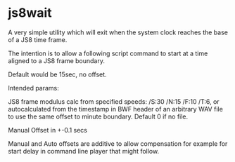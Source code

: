 # js8wait

A very simple utility which will exit when the system clock reaches the base of a JS8 time frame.

The intention is to allow a following script command to start at a time aligned to a JS8 frame boundary.

Default would be 15sec, no offset.

Intended params:

JS8 frame modulus calc from specified speeds: /S:30 /N:15 /F:10 /T:6, or autocalculated from the timestamp in BWF header of an arbitrary WAV file to use the same offset to minute boundary. Default 0 if no file.

Manual Offset in +-0.1 secs

Manual and Auto offsets are additive to allow compensation for example for start delay in command line player that might follow.

